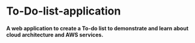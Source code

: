 # To-Do-list-application
#### A web application to create a To-do list to demonstrate and learn about cloud architecture and AWS services.

